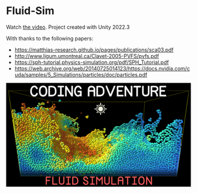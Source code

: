 # Fluid-Sim

Watch [the video](https://youtu.be/rSKMYc1CQHE?si=KNw_i1sN2_CWEmzA).
Project created with Unity 2022.3

With thanks to the following papers:
* https://matthias-research.github.io/pages/publications/sca03.pdf
* http://www.ligum.umontreal.ca/Clavet-2005-PVFS/pvfs.pdf
* https://sph-tutorial.physics-simulation.org/pdf/SPH_Tutorial.pdf
* https://web.archive.org/web/20140725014123/https://docs.nvidia.com/cuda/samples/5_Simulations/particles/doc/particles.pdf

![Fluid Sim](https://raw.githubusercontent.com/SebLague/Images/master/Fluid%20vid%20thumb.jpg)
